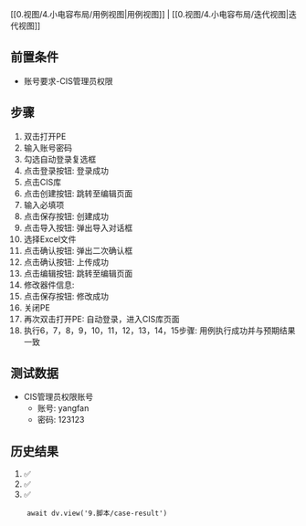 [[0.视图/4.小电容布局/用例视图|用例视图]] | [[0.视图/4.小电容布局/迭代视图|迭代视图]]

## 前置条件

- 账号要求-CIS管理员权限

## 步骤

1. 双击打开PE
2. 输入账号密码
3. 勾选自动登录复选框
4. 点击登录按钮: 登录成功
5. 点击CIS库
6. 点击创建按钮: 跳转至编辑页面
7. 输入必填项
8. 点击保存按钮: 创建成功
9. 点击导入按钮: 弹出导入对话框
10. 选择Excel文件
11. 点击确认按钮: 弹出二次确认框 
12. 点击确认按钮: 上传成功
13. 点击编辑按钮: 跳转至编辑页面
14. 修改器件信息: 
15. 点击保存按钮: 修改成功
16. 关闭PE
17. 再次双击打开PE: 自动登录，进入CIS库页面
18. 执行6，7，8，9，10，11，12，13，14，15步骤: 用例执行成功并与预期结果一致

## 测试数据

- CIS管理员权限账号
	- 账号: yangfan
	- 密码: 123123

## 历史结果
1. ✅
2. ✅
3. ✅
```dataviewjs
    await dv.view('9.脚本/case-result')
```
